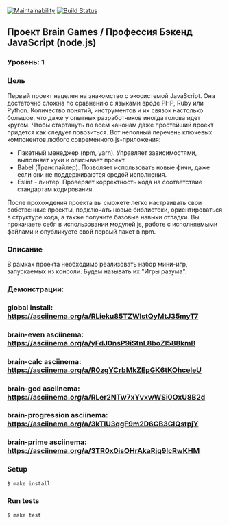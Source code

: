[![Maintainability](https://api.codeclimate.com/v1/badges/e0b5d4410f245cf24efa/maintainability)](https://codeclimate.com/github/MrFSP/project-lvl1-s504/maintainability)
[![Build Status](https://travis-ci.com/MrFSP/project-lvl1-s504.svg?branch=master)](https://travis-ci.com/MrFSP/project-lvl1-s504)

## Проект Brain Games / Профессия Бэкенд JavaScript (node.js)

### Уровень: 1

### Цель

Первый проект нацелен на знакомство с экосистемой JavaScript. Она достаточно сложна по сравнению 
с языками вроде PHP, Ruby или Python. Количество понятий, инструментов и их связок настолько 
большое, что даже у опытных разработчиков иногда голова идет кругом. Чтобы стартануть по всем 
канонам даже простейший проект придется как следует повозиться. Вот неполный перечень ключевых 
компонентов любого современного js-приложения:

* Пакетный менеджер (npm, yarn). Управляет зависимостями, выполняет хуки и описывает проект.
* Babel (Транспайлер). Позволяет использовать новые фичи, даже если они не поддерживаются 
средой исполнения.
* Eslint - линтер. Проверяет корректность кода на соответствие стандартам кодирования.

После прохождения проекта вы сможете легко настраивать свои собственные проекты, 
подключать новые библиотеки, ориентироваться в структуре кода, а также получите базовые 
навыки отладки. Вы прокачаете себя в использовании модулей js, работе с исполняемыми 
файлами и опубликуете свой первый пакет в npm.

### Описание

В рамках проекта необходимо реализовать набор мини-игр, запускаемых из консоли. Будем называть их "Игры разума".

### Демонстрации:

### global install:                https://asciinema.org/a/RLieku85TZWlstQyMtJ35myT7
### brain-even asciinema:          https://asciinema.org/a/yFdJ0nsP9iStnL8boZl588kmB
### brain-calc asciinema:          https://asciinema.org/a/R0zgYCrbMkZEpGK6tKOhceIeU
### brain-gcd asciinema:           https://asciinema.org/a/RLer2NTw7xYvxwWSi0OxU8B2d
### brain-progression asciinema:   https://asciinema.org/a/3kTIU3qgF9m2D6GB3GIQstpjY
### brain-prime asciinema:         https://asciinema.org/a/3TR0x0isOHrAkaRjq9lcRwKHM

### Setup

```sh
$ make install
```

### Run tests

```sh
$ make test
```
